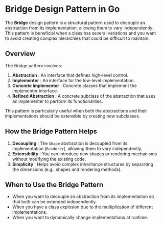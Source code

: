 # Bridge Design Pattern in Go

The **Bridge** design pattern is a structural pattern used to decouple an abstraction from its implementation, allowing them to vary independently. This pattern is beneficial when a class has several variations and you want to avoid creating complex hierarchies that could be difficult to maintain.

## Overview

The Bridge pattern involves:

1. **Abstraction** : An interface that defines high-level control.
2. **Implementer** : An interface for the low-level implementation.
3. **Concrete Implementer** : Concrete classes that implement the implementer interface.
4. **Refined Abstraction** : A concrete subclass of the abstraction that uses an implementer to perform its functionalities.

This pattern is particularly useful when both the abstractions and their implementations should be extensible by creating new subclasses.

## How the Bridge Pattern Helps

1. **Decoupling** : The `Shape` abstraction is decoupled from its implementation (`Renderer`), allowing them to vary independently.
2. **Extensibility** : You can introduce new shapes or rendering mechanisms without modifying the existing code.
3. **Simplicity** : Helps avoid complex inheritance structures by separating the dimensions (e.g., shapes and rendering methods).

## When to Use the Bridge Pattern

* When you want to decouple an abstraction from its implementation so that both can be extended independently.
* When you have a class explosion due to the multiplication of different implementations.
* When you want to dynamically change implementations at runtime.

